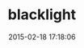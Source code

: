 ---
layout: post
title:  "blacklight"
repo:   "projectblacklight/blacklight"
date:   2015-02-18 17:18:06
gemurl: http://projectblacklight.org/
---